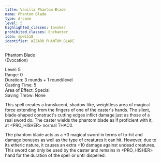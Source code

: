 ```yaml
---
title: Vanilla Phantom Blade
name: Phantom Blade
type: Arcane
level: 5
highlighted_classes: Invoker
prohibited_classes: Enchanter
icon: spwi518
identifier: WIZARD_PHANTOM_BLADE
---
```

Phantom Blade  
(Evocation)  
  
Level: 5  
Range: 0  
Duration: 3 rounds + 1 round/level  
Casting Time: 5  
Area of Effect: Special  
Saving Throw: None  
  
This spell creates a translucent, shadow-like, weightless area of magical force extending from the fingers of one of the caster's hands. The silent, blade-shaped construct's cutting edges inflict damage just as those of a real sword do. The caster wields the phantom blade as if proficient with it, at &lt;PRO_HISHER&gt; normal THAC0.  
  
The phantom blade acts as a +3 magical sword in terms of to-hit and damage bonuses as well as the type of creatures it can hit. However, due to its etheric nature, it causes an extra +10 damage against undead creatures. This sword can only be used by the caster and remains in &lt;PRO_HISHER&gt; hand for the duration of the spell or until dispelled.  
